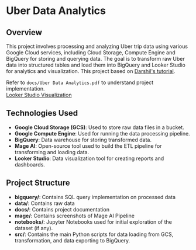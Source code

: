 # Uber Data Analytics

## Overview

This project involves processing and analyzing Uber trip data using various Google Cloud services, including Cloud Storage, Compute Engine and BigQuery for storing and querying data. The goal is to transform raw Uber data into structured tables and load them into BigQuery and Looker Studio for analytics and visualization. This project based on [Darshil's tutorial](https://www.youtube.com/watch?v=WpQECq5Hx9g).

Refer to `docs/Uber Data Analytics.pdf` to understand project implementation. <br>
[Looker Studio Visualization](https://lookerstudio.google.com/u/0/reporting/20849a3e-fcc5-4455-9942-291da35781d4/page/l2C9D)

## Technologies Used

- **Google Cloud Storage (GCS)**: Used to store raw data files in a bucket.
- **Google Compute Engine**: Used for running the data processing pipeline.
- **BigQuery**: Data warehouse for storing transformed data.
- **Mage AI**: Open-source tool used to build the ETL pipeline for transforming and loading data.
- **Looker Studio**: Data visualization tool for creating reports and dashboards.

## Project Structure

- **bigquery/**: Contains SQL query implementation on processed data
- **data/**: Contains raw data
- **docs/**: Contains project documentation
- **mage/**: Contains screenshots of Mage AI Pipeline
- **notebooks/**: Jupyter Notebooks used for initial exploration of the dataset (if any).
- **src/**: Contains the main Python scripts for data loading from GCS, transformation, and  data exporting to BigQuery.
